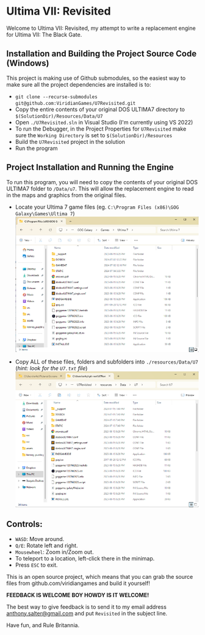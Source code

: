 # Ultima VII: Revisited

Welcome to Ultima VII: Revisited, my attempt to write a replacement engine for Ultima VII: The Black Gate.

## Installation and Building the Project Source Code (Windows)

This project is making use of Github submodules, so the easiest way to make sure all the project dependencies are installed is to:

- `git clone --recurse-submodules git@github.com:ViridianGames/U7Revisited.git`
- Copy the entire contents of your original DOS ULTIMA7 directory to `$(SolutionDir)/Resources/Data/U7`
- Open `./U7Revisited.sln` in Visual Studio (I'm currently using VS 2022)
- To run the Debugger, in the Project Properties for `U7Revisited` make sure the `Working Directory` is set to `$(SolutionDir)/Resources`
- Build the `U7Revisited` project in the solution
- Run the program

## Project Installation and Running the Engine

To run this program, you will need to copy the contents of your original DOS ULTIMA7 folder to `/Data/u7`.  This
will allow the replacement engine to read in the maps and graphics from the original files.

- Locate your Ultima 7 game files (eg. `C:\Program Files (x86)\GOG Galaxy\Games\Ultima 7`)
![Typical GoG U7 folder](./screenshots/install-1.png)

- Copy ALL of these files, folders and subfolders into `./resources/Data/U7` (*hint: look for the `U7.txt` file*)
![Project U7 Data folder](./screenshots/install-2.png)


## Controls:

- `WASD`:  Move around.
- `Q/E`:  Rotate left and right.
- `Mousewheel`:  Zoom in/Zoom out.
- To teleport to a location, left-click there in the minimap.
- Press `ESC` to exit.

This is an open source project, which means that you can grab the source files from github.com/viridiangames and
build it yourself!

**FEEDBACK IS WELCOME BOY HOWDY IS IT WELCOME!** 

The best way to give feedback is to send it to my email address anthony.salter@gmail.com and put `Revisited` in
the subject line.

Have fun, and Rule Britannia.
